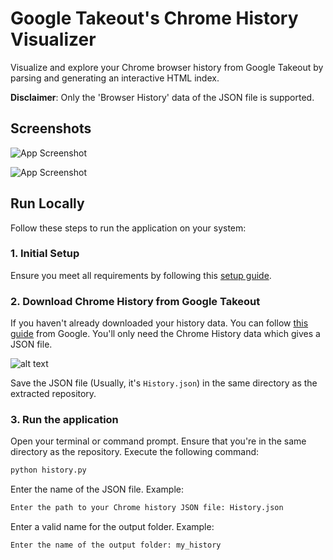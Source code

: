 # Google Takeout's Chrome History Visualizer

Visualize and explore your Chrome browser history from Google Takeout by parsing and generating an interactive HTML index. 

**Disclaimer**: Only the 'Browser History' data of the JSON file is supported.
## Screenshots

![App Screenshot](https://i.imgur.com/02o4eMN.png)

![App Screenshot](https://i.imgur.com/aWGGYxZ.png)


## Run Locally
Follow these steps to run the application on your system:

### 1. Initial Setup
Ensure you meet all requirements by following this [setup guide](https://gist.github.com/st1ckO/e40b21b2797ce026d1dc07c8c0e22e8a).

### 2. Download Chrome History from Google Takeout
If you haven't already downloaded your history data. You can follow [this guide](https://support.google.com/accounts/answer/3024190?hl=en) from Google. You'll only need the Chrome History data which gives a JSON file.

![alt text](https://i.imgur.com/wcOMMKi.png)

Save the JSON file (Usually, it's ```History.json```) in the same directory as the extracted repository.

### 3. Run the application
Open your terminal or command prompt. Ensure that you're in the same directory as the repository. Execute the following command:
```bash
python history.py
```

Enter the name of the JSON file. Example:
```bash
Enter the path to your Chrome history JSON file: History.json
```

Enter a valid name for the output folder. Example:
```bash
Enter the name of the output folder: my_history
```
